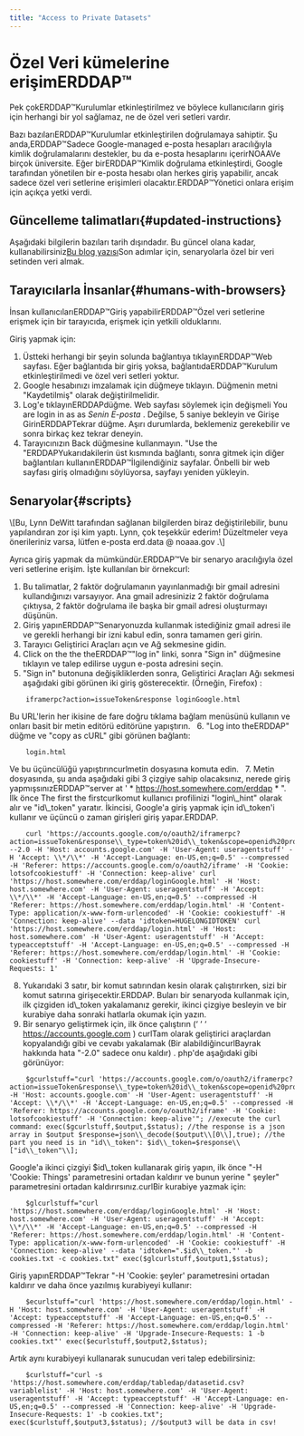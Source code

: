 ```yaml
---
title: "Access to Private Datasets"
---
```

# Özel Veri kümelerine erişimERDDAP™

Pek çokERDDAP™Kurulumlar etkinleştirilmez ve böylece kullanıcıların giriş için herhangi bir yol sağlamaz, ne de özel veri setleri vardır.

Bazı bazılarıERDDAP™Kurulumlar etkinleştirilen doğrulamaya sahiptir. Şu anda,ERDDAP™Sadece Google-managed e-posta hesapları aracılığıyla kimlik doğrulamalarını destekler, bu da e-posta hesaplarını içerirNOAAVe birçok üniversite. Eğer birERDDAP™Kimlik doğrulama etkinleştirdi, Google tarafından yönetilen bir e-posta hesabı olan herkes giriş yapabilir, ancak sadece özel veri setlerine erişimleri olacaktır.ERDDAP™Yönetici onlara erişim için açıkça yetki verdi.

## Güncelleme talimatları{#updated-instructions} 

Aşağıdaki bilgilerin bazıları tarih dışındadır. Bu güncel olana kadar, kullanabilirsiniz[Bu blog yazısı](https://shospital.github.io/blog/posts/blog-post/erddap_private_dataset.html)Son adımlar için, senaryolarla özel bir veri setinden veri almak.

## Tarayıcılarla İnsanlar{#humans-with-browsers} 

İnsan kullanıcılarıERDDAP™Giriş yapabilirERDDAP™Özel veri setlerine erişmek için bir tarayıcıda, erişmek için yetkili olduklarını.

Giriş yapmak için:

1. Üstteki herhangi bir şeyin solunda bağlantıya tıklayınERDDAP™Web sayfası.
Eğer bağlantıda bir giriş yoksa, bağlantıdaERDDAP™Kurulum etkinleştirilmedi ve özel veri setleri yoktur.
     
2. Google hesabınızı imzalamak için düğmeye tıklayın.
Düğmenin metni "Kaydetilmiş" olarak değiştirilmelidir.
     
3. Log'e tıklayınERDDAPdüğme.
Web sayfası söylemek için değişmeli You are login in as as *Senin E-posta* .
Değilse, 5 saniye bekleyin ve Girişe GirinERDDAPTekrar düğme.
Aşırı durumlarda, beklemeniz gerekebilir ve sonra birkaç kez tekrar deneyin.
     
4. Tarayıcınızın Back düğmesine kullanmayın. "Use the "ERDDAPYukarıdakilerin üst kısmında bağlantı, sonra gitmek için diğer bağlantıları kullanınERDDAP™İlgilendiğiniz sayfalar. Önbelli bir web sayfası giriş olmadığını söylüyorsa, sayfayı yeniden yükleyin.
     

## Senaryolar{#scripts} 

\\[Bu, Lynn DeWitt tarafından sağlanan bilgilerden biraz değiştirilebilir, bunu yapılandıran zor işi kim yaptı. Lynn, çok teşekkür ederim&#33;
Düzeltmeler veya önerileriniz varsa, lütfen e-posta erd.data @ noaaa.gov .\\]

Ayrıca giriş yapmak da mümkündür.ERDDAP™Ve bir senaryo aracılığıyla özel veri setlerine erişim. İşte kullanılan bir örnekcurl:

1. Bu talimatlar, 2 faktör doğrulamanın yayınlanmadığı bir gmail adresini kullandığınızı varsayıyor. Ana gmail adresiniziz 2 faktör doğrulama çıktıysa, 2 faktör doğrulama ile başka bir gmail adresi oluşturmayı düşünün.
     
2. Giriş yapınERDDAP™Senaryonuzda kullanmak istediğiniz gmail adresi ile ve gerekli herhangi bir izni kabul edin, sonra tamamen geri girin.
     
3. Tarayıcı Geliştirici Araçları açın ve Ağ sekmesine gidin.
     
4. Click on the the theERDDAP™"log in" linki, sonra "Sign in" düğmesine tıklayın ve talep edilirse uygun e-posta adresini seçin.
     
5. "Sign in" butonuna değişikliklerden sonra, Geliştirici Araçları Ağı sekmesi aşağıdaki gibi görünen iki giriş gösterecektir. (Örneğin, Firefox) :
```
    iframerpc?action=issueToken&response loginGoogle.html  
```
Bu URL'lerin her ikisine de fare doğru tıklama bağlam menüsünü kullanın ve onları basit bir metin editörü editörüne yapıştırın.
     
6. "Log into theERDDAP" düğme ve "copy as cURL" gibi görünen bağlantı:
```
    login.html  
```
Ve bu üçüncülüğü yapıştırıncurlmetin dosyasına komuta edin.
     
7. Metin dosyasında, şu anda aşağıdaki gibi 3 çizgiye sahip olacaksınız, nerede giriş yapmışsınızERDDAP™server at ' * https://host.somewhere.com/erddap * ". İlk önce The first the firstcurlkomut kullanıcı profilinizi "login\\_hint" olarak alır ve "id\\_token" yaratır. İkincisi, Google'a giriş yapmak için id\\_token'i kullanır ve üçüncü o zaman girişleri giriş yapar.ERDDAP.
```
    curl 'https://accounts.google.com/o/oauth2/iframerpc?action=issueToken&response\\_type=token%20id\\_token&scope=openid%20profile%20email&client\\_id=ABCDEFG.apps.googleusercontent.com&login\\_hint=XXXXXXXXXX&ss\\_domain=https%3A%2F%2Fhost.somewhere.com&origin=https%3A%2F%2Fhost.somewhere.com' --2.0 -H 'Host: accounts.google.com' -H 'User-Agent: useragentstuff' -H 'Accept: \\*/\\*' -H 'Accept-Language: en-US,en;q=0.5' --compressed -H 'Referer: https://accounts.google.com/o/oauth2/iframe' -H 'Cookie: lotsofcookiestuff' -H 'Connection: keep-alive' curl 'https://host.somewhere.com/erddap/loginGoogle.html' -H 'Host: host.somewhere.com' -H 'User-Agent: useragentstuff' -H 'Accept: \\*/\\*' -H 'Accept-Language: en-US,en;q=0.5' --compressed -H 'Referer: https://host.somewhere.com/erddap/login.html' -H 'Content-Type: application/x-www-form-urlencoded' -H 'Cookie: cookiestuff' -H 'Connection: keep-alive' --data 'idtoken=HUGELONGIDTOKEN' curl 'https://host.somewhere.com/erddap/login.html' -H 'Host: host.somewhere.com' -H 'User-Agent: useragentstuff' -H 'Accept: typeacceptstuff' -H 'Accept-Language: en-US,en;q=0.5' --compressed -H 'Referer: https://host.somewhere.com/erddap/login.html' -H 'Cookie: cookiestuff' -H 'Connection: keep-alive' -H 'Upgrade-Insecure-Requests: 1'
```
    
8. Yukarıdaki 3 satır, bir komut satırından kesin olarak çalıştırırken, sizi bir komut satırına girişecektir.ERDDAP. Buları bir senaryoda kullanmak için, ilk çizgiden id\\_token yakalamanız gerekir, ikinci çizgiye besleyin ve bir kurabiye daha sonraki hatlarla okumak için yazın.
     
9. Bir senaryo geliştirmek için, ilk önce çalıştırın (‘ ‘ ‘ https://accounts.google.com )  curlTam olarak geliştirici araçlardan kopyalandığı gibi ve cevabı yakalamak (Bir alabildiğincurlBayrak hakkında hata "-2.0" sadece onu kaldır) . php'de aşağıdaki gibi görünüyor:
```
    $gcurlstuff="curl 'https://accounts.google.com/o/oauth2/iframerpc?action=issueToken&response\\_type=token%20id\\_token&scope=openid%20profile%20email&client\\_id=ABCDEFG.apps.googleusercontent.com&login\\_hint=XXXXXXXXXX&ss\\_domain=https%3A%2F%2Fhost.somewhere.com&origin=https%3A%2F%2Fhost.somewhere.com' -H 'Host: accounts.google.com' -H 'User-Agent: useragentstuff' -H 'Accept: \\*/\\*' -H 'Accept-Language: en-US,en;q=0.5' --compressed -H 'Referer: https://accounts.google.com/o/oauth2/iframe' -H 'Cookie: lotsofcookiestuff' -H 'Connection: keep-alive'"; //execute the curl command: exec($gcurlstuff,$output,$status); //the response is a json array in $output $response=json\\_decode($output\\[0\\],true); //the part you need is in "id\\_token": $id\\_token=$response\\["id\\_token"\\];
```
Google'a ikinci çizgiyi $id\\_token kullanarak giriş yapın, ilk önce "-H 'Cookie: Things' parametresini ortadan kaldırır ve bunun yerine " şeyler" parametresini ortadan kaldırırsınız.curlBir kurabiye yazmak için:
```
    $glcurlstuff="curl 'https://host.somewhere.com/erddap/loginGoogle.html' -H 'Host: host.somewhere.com' -H 'User-Agent: useragentstuff' -H 'Accept: \\*/\\*' -H 'Accept-Language: en-US,en;q=0.5' --compressed -H 'Referer: https://host.somewhere.com/erddap/login.html' -H 'Content-Type: application/x-www-form-urlencoded' -H 'Cookie: cookiestuff' -H 'Connection: keep-alive' --data 'idtoken=".$id\\_token."' -b cookies.txt -c cookies.txt" exec($glcurlstuff,$output1,$status);
```
Giriş yapınERDDAP™Tekrar "-H 'Cookie: şeyler' parametresini ortadan kaldırır ve daha önce yazılmış kurabiyeyi kullanır:
```
    $ecurlstuff="curl 'https://host.somewhere.com/erddap/login.html' -H 'Host: host.somewhere.com' -H 'User-Agent: useragentstuff' -H 'Accept: typeacceptstuff' -H 'Accept-Language: en-US,en;q=0.5' --compressed -H 'Referer: https://host.somewhere.com/erddap/login.html' -H 'Connection: keep-alive' -H 'Upgrade-Insecure-Requests: 1 -b cookies.txt"' exec($ecurlstuff,$output2,$status);
```
Artık aynı kurabiyeyi kullanarak sunucudan veri talep edebilirsiniz:
```
    $curlstuff="curl -s 'https://host.somewhere.com/erddap/tabledap/datasetid.csv?variablelist' -H 'Host: host.somewhere.com' -H 'User-Agent: useragentstuff' -H 'Accept: typeacceptstuff' -H 'Accept-Language: en-US,en;q=0.5' --compressed -H 'Connection: keep-alive' -H 'Upgrade-Insecure-Requests: 1' -b cookies.txt"; exec($curlstuff,$output3,$status); //$output3 will be data in csv!
```
